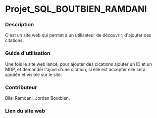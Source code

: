 # Projet_SQL_BOUTBIEN_RAMDANI

### **Description**

C'est un site web qui permet à un utilisateur de découvrir, d'ajouter des citations.

### **Guide d'utilisation**

Une fois le site web lancé, pour ajouter des cications ajouter un ID et un MDP, et demander l'ajout d'une citation, si elle est accepter elle sera ajoutée et visible sur le site.

### **Contributeur**

Bilal Ramdani.
Jordan Boutbien.



### **Lien du site web**
